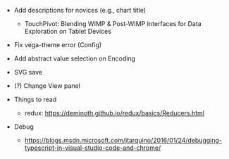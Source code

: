- Add descriptions for novices (e.g., chart title)
  - TouchPivot: Blending WIMP & Post-WIMP Interfaces for Data Exploration on Tablet Devices
- Fix vega-theme error (Config)
- Add abstract value selection on Encoding
- SVG save
- (?) Change View panel

- Things to read
  - redux: https://deminoth.github.io/redux/basics/Reducers.html
- Debug
  - https://blogs.msdn.microsoft.com/jtarquino/2016/01/24/debugging-typescript-in-visual-studio-code-and-chrome/